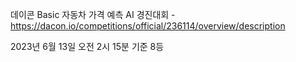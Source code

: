 데이콘 Basic 자동차 가격 예측 AI 경진대회 - https://dacon.io/competitions/official/236114/overview/description

2023년 6월 13일 오전 2시 15분 기준 8등